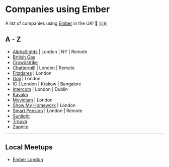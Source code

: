 # Companies using Ember

A list of companies using [Ember](https://emberjs.com/) in the UK! 🐹 🇬🇧

## A - Z

- [AlphaSights](https://engineering.alphasights.com) | London | NY | Remote
- [British Gas](http://www.britishgas.co.uk/)
- [Crowdstrike](http://www.crowdstrike.com/)
- [Chattermill](https://chattermill.io) | London | Remote
- [Fitzdares](https://fitzdares.com/) | London
- [Goji](https://goji.investments/) | London
- [IG](https://www.ig.com) | London | Krakow | Bangalore
- [Intercom](https://intercom.com/) | London | Dublin
- [Kayako](https://www.kayako.com/)
- [Movidiam](https://www.movidiam.com/) | London
- [Show My Homework](https://www.showmyhomework.co.uk/) | London
- [Smart Pension](https://www.autoenrolment.co.uk/) | London | Remote
- [Sunlight](https://www.sunlight.is/)
- [Trouva](https://www.trouva.com/)
- [Zapnito](https://zapnito.com)

---

## Local Meetups

- [Ember London](http://emberlondon.com/)
